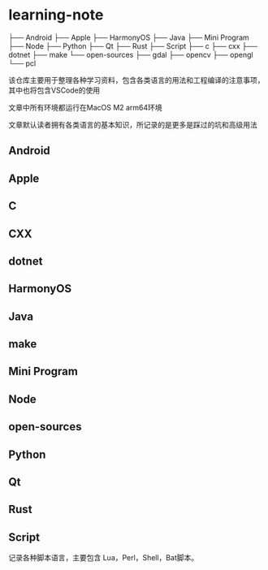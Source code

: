 # learning-note

├── Android
├── Apple
├── HarmonyOS
├── Java
├── Mini Program
├── Node
├── Python
├── Qt
├── Rust
├── Script
├── c
├── cxx
├── dotnet
├── make
└── open-sources
    ├── gdal
    ├── opencv
    ├── opengl
    └── pcl

该仓库主要用于整理各种学习资料，包含各类语言的用法和工程编译的注意事项，其中也将包含VSCode的使用

文章中所有环境都运行在MacOS M2 arm64环境

文章默认读者拥有各类语言的基本知识，所记录的是更多是踩过的坑和高级用法

## Android

## Apple

## C

## CXX

## dotnet

## HarmonyOS

## Java

## make

## Mini Program

## Node

## open-sources

## Python

## Qt

## Rust

## Script

记录各种脚本语言，主要包含 Lua，Perl，Shell，Bat脚本。